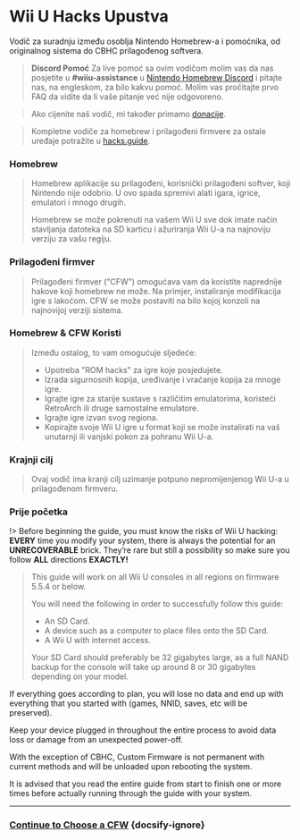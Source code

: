 # Wii U Hacks Upustva

Vodič za suradnju između osoblja Nintendo Homebrew-a i pomoćnika, od originalnog sistema do CBHC prilagođenog softvera.

>**Discord Pomoć** Za live pomoć sa ovim vodičom molim vas da nas posjetite u **#wiiu-assistance** u [Nintendo Homebrew Discord](https://discord.gg/C29hYvh) i pitajte nas, na engleskom, za bilo kakvu pomoć. Molim vas pročitajte prvo FAQ da vidite da li vaše pitanje već nije odgovoreno.

> Ako cijenite naš vodič, mi također primamo [donacije](donations).

> Kompletne vodiče za homebrew i prilagođeni firmvere za ostale uređaje potražite u [hacks.guide](https://hacks.guide).

### Homebrew

> Homebrew aplikacije su prilagođeni, korisnički prilagođeni softver, koji Nintendo nije odobrio. U ovo spada spremivi alati igara, igrice, emulatori i mnogo drugih.
> 
> Homebrew se može pokrenuti na vašem Wii U sve dok imate način stavljanja datoteka na SD karticu i ažuriranja Wii U-a na najnoviju verziju za vašu regiju.

### Prilagođeni firmver

> Prilagođeni firmver ("CFW") omogućava vam da koristite naprednije hakove koji homebrew ne može. Na primjer, instaliranje modifikacija igre s lakoćom. CFW se može postaviti na bilo kojoj konzoli na najnovijoj verziji sistema.

### Homebrew & CFW Koristi
>
> Između ostalog, to vam omogućuje sljedeće:
> 
> - Upotreba "ROM hacks" za igre koje posjedujete.
> - Izrada sigurnosnih kopija, uređivanje i vraćanje kopija za mnoge igre.
> - Igrajte igre za starije sustave s različitim emulatorima, koristeći RetroArch ili druge samostalne emulatore.
> - Igrajte igre izvan svog regiona.
> - Kopirajte svoje Wii U igre u format koji se može instalirati na vaš unutarnji ili vanjski pokon za pohranu Wii U-a.

### Krajnji cilj

> Ovaj vodič ima kranji cilj uzimanje potpuno nepromijenjenog Wii U-a u prilagođenom firmveru.

### Prije početka

!> Before beginning the guide, you must know the risks of Wii U hacking: **EVERY** time you modify your system, there is always the potential for an **UNRECOVERABLE** brick. They’re rare but still a possibility so make sure you follow **ALL** directions **EXACTLY!**
>
> This guide will work on all Wii U consoles in all regions on firmware 5.5.4 or below.
> 
> You will need the following in order to successfully follow this guide:
> 
> - An SD Card.
> - A device such as a computer to place files onto the SD Card.
> - A Wii U with internet access.
> 
> Your SD Card should preferably be 32 gigabytes large, as a full NAND backup for the console will take up around 8 or 30 gigabytes depending on your model.

If everything goes according to plan, you will lose no data and end up with everything that you started with (games, NNID, saves, etc will be preserved).

Keep your device plugged in throughout the entire process to avoid data loss or damage from an unexpected power-off.

With the exception of CBHC, Custom Firmware is not permanent with current methods and will be unloaded upon rebooting the system.

It is advised that you read the entire guide from start to finish one or more times before actually running through the guide with your system.

---

### [Continue to Choose a CFW](cfw-choice) {docsify-ignore}

